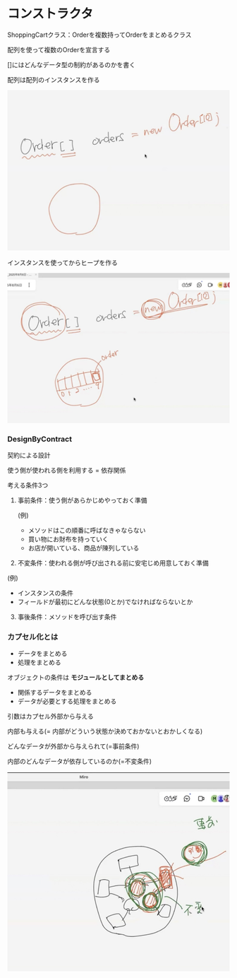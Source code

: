 # コンストラクタ

ShoppingCartクラス：Orderを複数持ってOrderをまとめるクラス

配列を使って複数のOrderを宣言する

[]にはどんなデータ型の制約があるのかを書く

配列は配列のインスタンスを作る

![](../images/7-1.jpeg)


インスタンスを使ってからヒープを作る


![](../images/7-2.jpeg)

### DesignByContract
契約による設計

使う側が使われる側を利用する = 依存関係

考える条件3つ

1. 事前条件：使う側があらかじめやっておく準備

   (例) 
   - メソッドはこの順番に呼ばなきゃならない
   - 買い物にお財布を持っていく
   - お店が開いている、商品が陳列している

2. 不変条件：使われる側が呼び出される前に安宅じめ用意しておく準備

(例)
- インスタンスの条件
- フィールドが最初にどんな状態(0とか)でなければならないとか

3. 事後条件：メソッドを呼び出す条件

### カプセル化とは
- データをまとめる
- 処理をまとめる

オブジェクトの条件は **モジュールとしてまとめる**
- 関係するデータをまとめる
- データが必要とする処理をまとめる

引数はカプセル外部から与える

内部も与える(= 内部がどういう状態か決めておかないとおかしくなる)

どんなデータが外部から与えられて(=事前条件)

内部のどんなデータが依存しているのか(=不変条件)

![](../images/7-3.jpeg)
